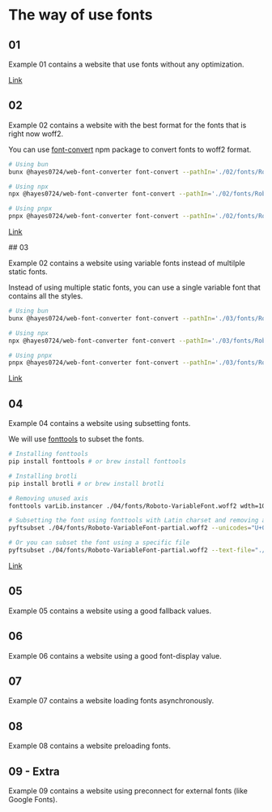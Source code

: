 # The way of use fonts

## 01

Example 01 contains a website that use fonts without any optimization.

[Link](./01/index.html)

## 02

Example 02 contains a website with the best format for the fonts that is right now woff2.

You can use [font-convert](https://github.com/hayes0724/web-font-converter) npm package to convert fonts to woff2 format.

```bash
# Using bun
bunx @hayes0724/web-font-converter font-convert --pathIn='./02/fonts/Roboto-Regular.ttf' --pathOut='./02/fonts/Roboto-Regular.woff2'

# Using npx
npx @hayes0724/web-font-converter font-convert --pathIn='./02/fonts/Roboto-Regular.ttf' --pathOut='./02/fonts/Roboto-Regular.woff2'

# Using pnpx
pnpx @hayes0724/web-font-converter font-convert --pathIn='./02/fonts/Roboto-Regular.ttf' --pathOut='./02/fonts/Roboto-Regular.woff2'
```

[Link](./02/index.html)

## 03

Example 02 contains a website using variable fonts instead of multilple static fonts.

Instead of using multiple static fonts, you can use a single variable font that contains all the styles.

```bash
# Using bun
bunx @hayes0724/web-font-converter font-convert --pathIn='./03/fonts/Roboto-VariableFont.ttf' --pathOut='./03/fonts/Roboto-VariableFont.woff2'

# Using npx
npx @hayes0724/web-font-converter font-convert --pathIn='./03/fonts/Roboto-VariableFont.ttf' --pathOut='./03/fonts/Roboto-VariableFont.woff2'

# Using pnpx
pnpx @hayes0724/web-font-converter font-convert --pathIn='./03/fonts/Roboto-VariableFont.ttf' --pathOut='./03/fonts/Roboto-VariableFont.woff2'
```

[Link](./03/index.html)

## 04

Example 04 contains a website using subsetting fonts.

We will use [fonttools](https://github.com/fonttools/fonttools) to subset the fonts.

```bash
# Installing fonttools
pip install fonttools # or brew install fonttools

# Installing brotli
pip install brotli # or brew install brotli

# Removing unused axis
fonttools varLib.instancer ./04/fonts/Roboto-VariableFont.woff2 wdth=100 wght=100:900

# Subsetting the font using fonttools with Latin charset and removing all layout features
pyftsubset ./04/fonts/Roboto-VariableFont-partial.woff2 --unicodes="U+000-5FF" --layout-features="" --flavor="woff2"

# Or you can subset the font using a specific file
pyftsubset ./04/fonts/Roboto-VariableFont-partial.woff2 --text-file="./04/index.html" --layout-features="" --flavor="woff2"
```

[Link](./04/index.html)

## 05

Example 05 contains a website using a good fallback values.

## 06

Example 06 contains a website using a good font-display value.

## 07

Example 07 contains a website loading fonts asynchronously.

## 08

Example 08 contains a website preloading fonts.

## 09 - Extra

Example 09 contains a website using preconnect for external fonts (like Google Fonts).
